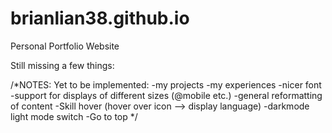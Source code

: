 # brianlian38.github.io
Personal Portfolio Website


Still missing a few things:

/*NOTES:
      Yet to be implemented: 
      -my projects
      -my experiences
      -nicer font
      -support for displays of different sizes (@mobile etc.)
      -general reformatting of content
      -Skill hover (hover over icon --> display language)
      -darkmode light mode switch
      -Go to top
  */
